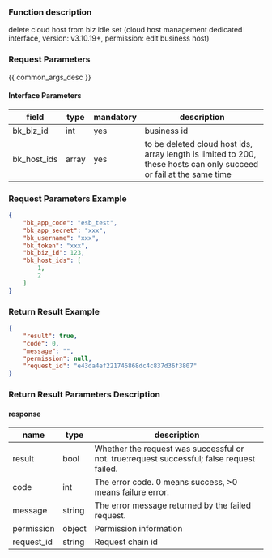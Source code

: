 ### Function description

delete cloud host from biz idle set (cloud host management dedicated interface, version: v3.10.19+, permission: edit business host)

### Request Parameters

{{ common_args_desc }}

#### Interface Parameters

| field       | type      | mandatory | description                                                                                                         |
|-------------|-----------|-----------|---------------------------------------------------------------------------------------------------------------------|
| bk_biz_id   | int       | yes       | business id                                                                                                         |
| bk_host_ids | array | yes       | to be deleted cloud host ids, array length is limited to 200, these hosts can only succeed or fail at the same time |

### Request Parameters Example

```json
{
    "bk_app_code": "esb_test",
    "bk_app_secret": "xxx",
    "bk_username": "xxx",
    "bk_token": "xxx",
    "bk_biz_id": 123,
    "bk_host_ids": [
        1,
        2
    ]
}
```

### Return Result Example

```json
{
    "result": true,
    "code": 0,
    "message": "",
    "permission": null,
    "request_id": "e43da4ef221746868dc4c837d36f3807"
}
```

### Return Result Parameters Description

#### response

| name       | type   | description                                                                               |
|------------|--------|-------------------------------------------------------------------------------------------|
| result     | bool   | Whether the request was successful or not. true:request successful; false request failed. |
| code       | int    | The error code. 0 means success, >0 means failure error.                                  |
| message    | string | The error message returned by the failed request.                                         |
| permission | object | Permission information                                                                    |
| request_id | string | Request chain id                                                                          |